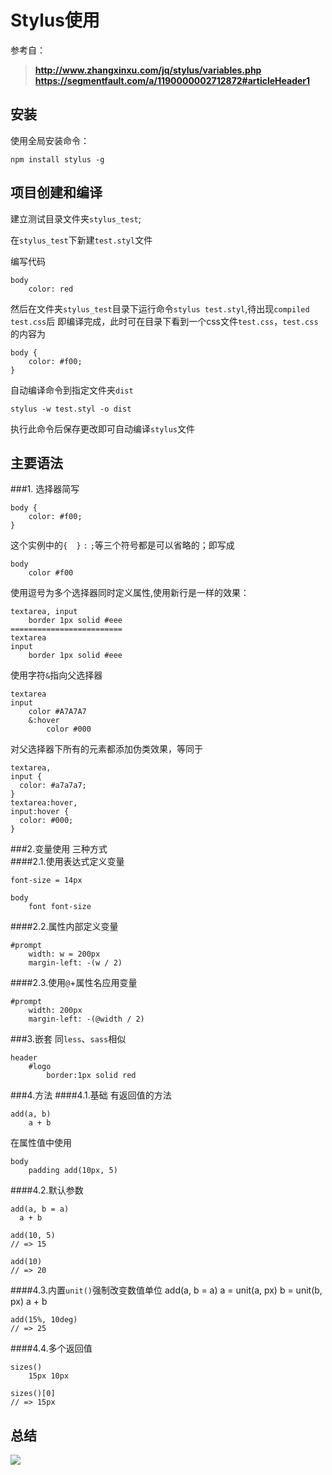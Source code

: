 # Stylus使用
参考自：
>__http://www.zhangxinxu.com/jq/stylus/variables.php__
>__https://segmentfault.com/a/1190000002712872#articleHeader1__
## 安装
使用全局安装命令：    

	npm install stylus -g

## 项目创建和编译
建立测试目录文件夹`stylus_test`;  

在`stylus_test`下新建`test.styl`文件  

编写代码
	
	body
    	color: red
然后在文件夹`stylus_test`目录下运行命令`stylus test.styl`,待出现`compiled test.css`后
即编译完成，此时可在目录下看到一个css文件`test.css`，`test.css`的内容为

	body {
  		color: #f00;
	}
自动编译命令到指定文件夹`dist`
	
	stylus -w test.styl -o dist
执行此命令后保存更改即可自动编译`stylus`文件
## 主要语法
###1. 选择器简写

	body {
  		color: #f00;
	}
这个实例中的`{  }` `:` `;`等三个符号都是可以省略的；即写成

	body
		color #f00
使用逗号为多个选择器同时定义属性,使用新行是一样的效果：

	textarea, input
  		border 1px solid #eee
	=========================
	textarea
	input
  		border 1px solid #eee
使用字符`&`指向父选择器

	textarea
	input
  		color #A7A7A7
  		&:hover
    		color #000
对父选择器下所有的元素都添加伪类效果，等同于
	
	textarea,
	input {
	  color: #a7a7a7;
	}
	textarea:hover,
	input:hover {
	  color: #000;
	}
###2.变量使用
三种方式  
####2.1.使用表达式定义变量

	font-size = 14px

	body
	    font font-size
####2.2.属性内部定义变量

	#prompt
	    width: w = 200px
	    margin-left: -(w / 2)
####2.3.使用`@`+属性名应用变量

	#prompt
	    width: 200px
	    margin-left: -(@width / 2)
###3.嵌套
同`less`、`sass`相似

	header
	    #logo
	        border:1px solid red
###4.方法
####4.1.基础
有返回值的方法

	add(a, b)
  		a + b
在属性值中使用

	body 
  		padding add(10px, 5)
####4.2.默认参数


	add(a, b = a)
	  a + b
	
	add(10, 5)
	// => 15
	
	add(10)
	// => 20
####4.3.内置`unit()`强制改变数值单位
	add(a, b = a)
	  a = unit(a, px)
	  b = unit(b, px)
	  a + b
	
	add(15%, 10deg)
	// => 25
####4.4.多个返回值

	sizes()
		15px 10px
	
	sizes()[0]
	// => 15px

## 总结
<img src="https://github.com/nwafu-team/knowledge-point/blob/master/assets/1/01.png" />
